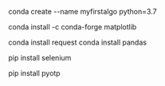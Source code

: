 conda create --name myfirstalgo python=3.7

conda install -c conda-forge matplotlib

conda install  request
conda install pandas

pip install selenium

pip install pyotp